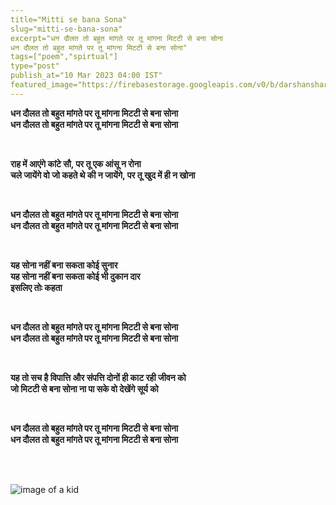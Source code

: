 ```yaml
---
title="Mitti se bana Sona"
slug="mitti-se-bana-sona"
excerpt="धन दौलत तो बहुत मांगते पर तू मांगना मिटटी से बना सोना  
धन दौलत तो बहुत मांगते पर तू मांगना मिटटी से बना सोना"
tags=["poem","spirtual"]
type="post"
publish_at="10 Mar 2023 04:00 IST"
featured_image="https://firebasestorage.googleapis.com/v0/b/darshansharma-ur.appspot.com/o/images%2Frich-indian-kid.png?alt=media&token=231bded0-21a9-402a-ad9f-d1ede6114c6d"
---
```


**धन दौलत तो बहुत मांगते पर तू मांगना मिटटी से बना सोना  
धन दौलत तो बहुत मांगते पर तू मांगना मिटटी से बना सोना**

<br>

**राह में आएंगे कांटे सौ, पर तू एक आंसू न रोना  
चले जायेंगे वो जो कहते थे की न जायेंगे, पर तू खुद में ही न खोना**

<br>

**धन दौलत तो बहुत मांगते पर तू मांगना मिटटी से बना सोना  
धन दौलत तो बहुत मांगते पर तू मांगना मिटटी से बना सोना**

<br>

**यह सोना नहीं बना सकता कोई सुनार  
यह सोना नहीं बना सकता कोई भी दुकान दार  
इसलिए तोः कहता**

<br>

**धन दौलत तो बहुत मांगते पर तू मांगना मिटटी से बना सोना  
धन दौलत तो बहुत मांगते पर तू मांगना मिटटी से बना सोना**

<br>

**यह तो सच है विपात्ति और संपत्ति दोनों ही काट रही जीवन को  
जो मिटटी से बना सोना ना पा सके वो देखेंगे सूर्य को**

<br>

**धन दौलत तो बहुत मांगते पर तू मांगना मिटटी से बना सोना  
धन दौलत तो बहुत मांगते पर तू मांगना मिटटी से बना सोना**

<br>
<br>

![image of a kid](https://firebasestorage.googleapis.com/v0/b/darshansharma-ur.appspot.com/o/images%2Frich-indian-kid.png?alt=media&token=231bded0-21a9-402a-ad9f-d1ede6114c6d "kid sitting") 
